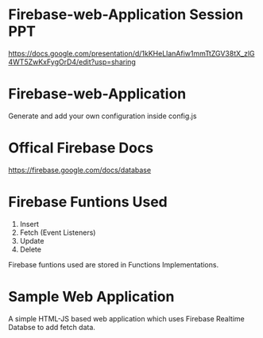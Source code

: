 # Firebase-web-Application Session PPT

https://docs.google.com/presentation/d/1kKHeLlanAfiw1mmTtZGV38tX_zlG4WT5ZwKxFygOrD4/edit?usp=sharing

# Firebase-web-Application

Generate and add your own configuration inside config.js

# Offical Firebase Docs

https://firebase.google.com/docs/database

# Firebase Funtions Used

1. Insert
2. Fetch (Event Listeners)
3. Update
4. Delete

Firebase funtions used are stored in Functions Implementations.

# Sample Web Application

A simple HTML-JS based web application which uses Firebase Realtime Databse to add fetch data.
